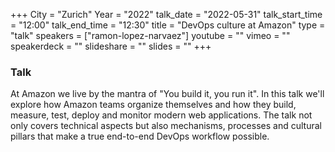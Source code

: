 +++
City = "Zurich"
Year = "2022"
talk_date = "2022-05-31"
talk_start_time = "12:00"
talk_end_time = "12:30"
title = "DevOps culture at Amazon"
type = "talk"
speakers = ["ramon-lopez-narvaez"]
youtube = ""
vimeo = ""
speakerdeck = ""
slideshare = ""
slides = ""
+++

### Talk

At Amazon we live by the mantra of "You build it, you run it". In this talk we'll explore how Amazon teams organize themselves and how they build, measure, test, deploy and monitor modern web applications. The talk not only covers technical aspects but also mechanisms, processes and cultural pillars that make a true end-to-end DevOps workflow possible.